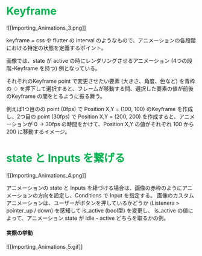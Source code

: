 
# <font color="#00b050">Keyframe</font>

![[Importing_Animations_3.png]]


keyframe = css や flutter の interval のようなもので、アニメーションの各段階における特定の状態を定義するポイント。

画像では、state が active の時にレンダリングさせるアニメーション (4つの段階-Keyframe を持つ) 例となっている。

それぞれのKeyframe point で変更させたい要素 (大きさ、角度、色など) を青枠の ♢ を押下して選択すると、フレームが移動する間、選択した要素の値が前後のKeyframe の間をとるように振る舞う。

例えば1つ目のの point (0fps) で Position X,Y = (100, 100) のKeyframe を作成し、2つ目の point (30fps) で Position X,Y = (200, 200) を作成すると、アニメーションが 0 → 30fps の時間をかけて、Position X,Y の値がそれぞれ 100 から 200 に移動するイメージ。

# <font color="#00b050">state と Inputs を繋げる</font>

![[Importing_Animations_4.png]]

アニメーションの state と Inputs を紐づける場合は、画像の赤枠のようにアニメーションの方向を設定し、Conditions で Input を指定する。
画像のカスタムアニメーションは、ユーザーがボタンを押しているかどうか (Listeners > pointer_up / down) を感知して is_active (bool型) を変更し、 is_active の値によって、アニメーション state が idle - active どちらを取るかの例。

#### 実際の挙動
![[Importing_Animations_5.gif]]